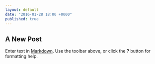 ```yaml
---
layout: default
date: "2016-01-28 18:00 +0000"
published: true
---
```


## A New Post

Enter text in [Markdown](http://daringfireball.net/projects/markdown/). Use the toolbar above, or click the **?** button for formatting help.
